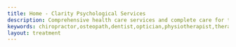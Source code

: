 ```yaml
---
title: Home - Clarity Psychological Services
description: Comprehensive health care services and complete care for the whole family.
keywords: chiropractor,osteopath,dentist,optician,physiotherapist,therapy,physical,cosmetic,surgeon,alternative,medicine,naturopath,accupuncture,therapeutic,health,healthcare,hospital,medic,clinic,doctor
layout: treatment
---
```

